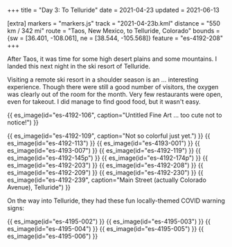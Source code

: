+++
title = "Day 3: To Telluride"
date = 2021-04-23
updated = 2021-06-13

[extra]
markers = "markers.js"
track = "2021-04-23b.kml"
distance = "550 km / 342 mi"
route = "Taos, New Mexico, to Telluride, Colorado"
bounds = {sw = [36.401, -108.061], ne = [38.544, -105.568]}
feature = "es-4192-208"
+++

After Taos, it was time for some high desert plains and some mountains. I landed this next night in the ski resort of Telluride.

<!-- more -->

Visiting a remote ski resort in a shoulder season is an ... interesting experience. Though there were still a good number of visitors, the oxygen was clearly out of the room for the month. Very few restaurants were open, even for takeout. I did manage to find good food, but it wasn't easy.

{{ es_image(id="es-4192-106", caption="Untitled Fine Art ... too cute not to notice!") }}

{{ es_image(id="es-4192-109", caption="Not so colorful just yet.") }}
{{ es_image(id="es-4192-113") }}
{{ es_image(id="es-4193-001") }}
{{ es_image(id="es-4193-007") }}
{{ es_image(id="es-4192-119") }}
{{ es_image(id="es-4192-145p") }}
{{ es_image(id="es-4192-174p") }}
{{ es_image(id="es-4192-203") }}
{{ es_image(id="es-4192-208") }}
{{ es_image(id="es-4192-209") }}
{{ es_image(id="es-4192-230") }}
{{ es_image(id="es-4192-239", caption="Main Street (actually Colorado Avenue), Telluride") }}

On the way into Telluride, they had these fun locally-themed COVID warning signs:

{{ es_image(id="es-4195-002") }}
{{ es_image(id="es-4195-003") }}
{{ es_image(id="es-4195-004") }}
{{ es_image(id="es-4195-005") }}
{{ es_image(id="es-4195-006") }}
